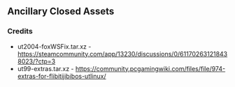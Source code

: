 ## Ancillary Closed Assets

### Credits

* ut2004-foxWSFix.tar.xz - https://steamcommunity.com/app/13230/discussions/0/611702631218438023/?ctp=3
* ut99-extras.tar.xz - https://community.pcgamingwiki.com/files/file/974-extras-for-flibitijibibos-utlinux/
